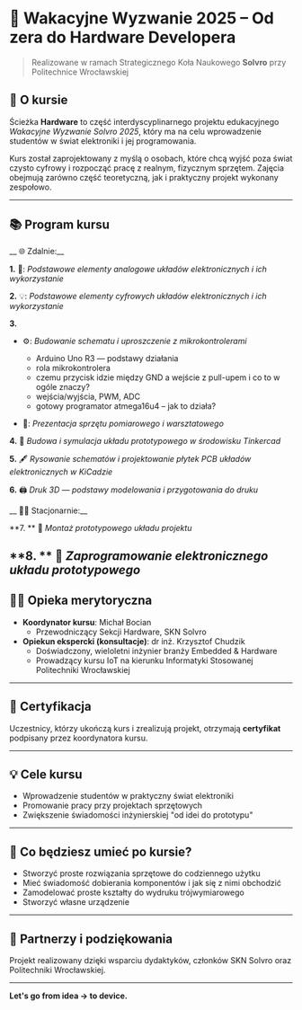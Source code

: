 # 🔧 Wakacyjne Wyzwanie 2025 – Od zera do Hardware Developera

> Realizowane w ramach Strategicznego Koła Naukowego **Solvro** przy Politechnice Wrocławskiej  

## 📌 O kursie

Ścieżka **Hardware** to część interdyscyplinarnego projektu edukacyjnego _Wakacyjne Wyzwanie Solvro 2025_, który ma na celu wprowadzenie studentów w świat elektroniki i jej programowania.

Kurs został zaprojektowany z myślą o osobach, które chcą wyjść poza świat czysto cyfrowy i rozpocząć pracę z realnym, fizycznym sprzętem. Zajęcia obejmują zarówno część teoretyczną, jak i praktyczny projekt wykonany zespołowo.

---

## 📚 Program kursu 

__ 🌐 Zdalnie:__

**1.** 🔧: *Podstawowe elementy analogowe układów elektronicznych i ich wykorzystanie*  

**2.** 💡: *Podstawowe elementy cyfrowych układów elektronicznych i ich wykorzystanie*  

**3.**
- ⚙️: *Budowanie schematu i uproszczenie z mikrokontrolerami*  
  - Arduino Uno R3 — podstawy działania  
  - rola mikrokontrolera  
  - czemu przycisk idzie między GND a wejście z pull-upem i co to w ogóle znaczy?  
  - wejścia/wyjścia, PWM, ADC  
  - gotowy programator atmega16u4 – jak to działa?  

- 🧪: *Prezentacja sprzętu pomiarowego i warsztatowego*  

**4.** 🧰 *Budowa i symulacja układu prototypowego w środowisku Tinkercad*  

**5.** 🖋️ *Rysowanie schematów i projektowanie płytek PCB układów elektronicznych w KiCadzie*  

**6.** 🖨️ *Druk 3D — podstawy modelowania i przygotowania do druku*  


__ 👨‍🔧 Stacjonarnie:__

**7. ** 🔩 *Montaż prototypowego układu projektu*  

**8. ** 💾 *Zaprogramowanie elektronicznego układu prototypowego*  
---

## 👨‍🏫 Opieka merytoryczna

- **Koordynator kursu**: Michał Bocian  
  - Przewodniczący Sekcji Hardware, SKN Solvro  
- **Opiekun ekspercki (konsultacje)**: dr inż. Krzysztof Chudzik
  - Doświadczony, wieloletni inżynier branży Embedded & Hardware
  - Prowadzący kursu IoT na kierunku Informatyki Stosowanej Politechniki Wrocławskiej

---

## 📄 Certyfikacja

Uczestnicy, którzy ukończą kurs i zrealizują projekt, otrzymają **certyfikat** podpisany przez koordynatora kursu.


---

## 💡 Cele kursu

- Wprowadzenie studentów w praktyczny świat elektroniki
- Promowanie pracy przy projektach sprzętowych
- Zwiększenie świadomości inżynierskiej "od idei do prototypu"

---
## 🧠 Co będziesz umieć po kursie?

- Stworzyć proste rozwiązania sprzętowe do codziennego użytku
- Mieć świadomość dobierania komponentów i jak się z nimi obchodzić
- Zamodelować proste kształty do wydruku trójwymiarowego
- Stworzyć własne urządzenie

---

## 🤝 Partnerzy i podziękowania

Projekt realizowany dzięki wsparciu dydaktyków, członków SKN Solvro oraz Politechniki Wrocławskiej.

---

**Let's go from idea → to device.**
